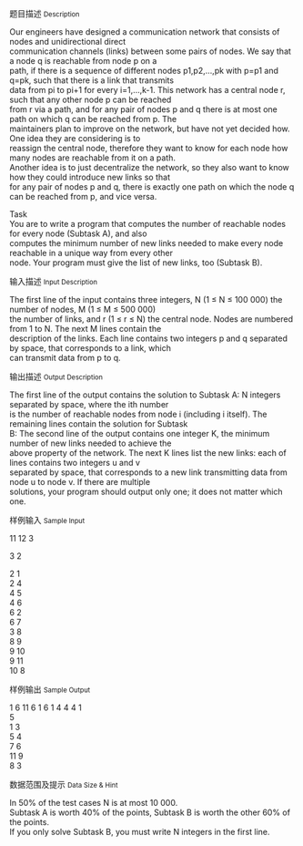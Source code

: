 <div class="panel panel-default">
<div class="area-title">
<span>
题目描述
<small>Description</small>
</span></div>
<div class="panel-body">

<p>Our engineers have designed a communication network that consists of nodes and unidirectional direct <br>communication channels (links) between some pairs of nodes. We say that a node q is reachable from node p on a <br>path, if there is a sequence of different nodes p1,p2,…,pk with p=p1 and q=pk, such that there is a link that transmits <br>data from pi to pi+1 for every i=1,…,k-1. This network has a central node r, such that any other node p can be reached <br>from r via a path, and for any pair of nodes p and q there is at most one path on which q can be reached from p. The <br>maintainers plan to improve on the network, but have not yet decided how. One idea they are considering is to <br>reassign the central node, therefore they want to know for each node how many nodes are reachable from it on a path. <br>Another idea is to just decentralize the network, so they also want to know how they could introduce new links so that <br>for any pair of nodes p and q, there is exactly one path on which the node q can be reached from p, and vice versa.</p>
<p>Task <br>You are to write a program that computes the number of reachable nodes for every node (Subtask A), and also <br>computes the minimum number of new links needed to make every node reachable in a unique way from every other <br>node. Your program must give the list of new links, too (Subtask B).</p>

</div>
</div>

<div class="panel panel-default">
<div class="area-title">
<span>
输入描述
<small>Input Description</small>
</span></div>
<div class="panel-body">
<p>The first line of the input contains three integers, N (1 ≤ N ≤ 100 000) the number of nodes, M (1 ≤ M ≤ 500 000)<br>the number of links, and r (1 ≤ r ≤ N) the central node. Nodes are numbered from 1 to N. The next M lines contain the<br>description of the links. Each line contains two integers p and q separated by space, that corresponds to a link, which<br>can transmit data from p to q.</p>

</div>
</div>
<div  class="panel panel-default">
<div class="area-title">
<span>
输出描述
<small>Output Description</small>
</span></div>
<div class="panel-body">

<p>The first line of the output contains the solution to Subtask A: N integers separated by space, where the ith number <br />is the number of reachable nodes from node i (including i itself). The remaining lines contain the solution for Subtask <br />B: The second line of the output contains one integer K, the minimum number of new links needed to achieve the <br />above property of the network. The next K lines list the new links: each of lines contains two integers u and v <br />separated by space, that corresponds to a new link transmitting data from node u to node v. If there are multiple <br />solutions, your program should output only one; it does not matter which one.</p>

</div>
</div>


<div class="panel panel-default">
<div class="area-title">
<span>
样例输入
<small>Sample Input</small>
</span></div>
<div class="panel-body">
<p>11 12 3</p>
<p><span style="">3 2 </span></p>
<p>2 1 <br>2 4 <br>4 5 <br>4 6 <br>6 2 <br>6 7 <br>3 8 <br>8 9 <br>9 10 <br>9 11 <br>10 8</p>

</div>
</div>

<div class="panel panel-default">
<div class="area-title">
<span>
样例输出
<small>Sample Output</small>
</span></div>
<div class="panel-body">
<p>1 6 11 6 1 6 1 4 4 4 1<br>5 <br>1 3 <br>5 4 <br>7 6 <br>11 9 <br>8 3</p>

</div>
</div>

<div class="panel panel-default">
<div class="area-title">
<span>
数据范围及提示
<small>Data Size & Hint</small>
</span></div>
<div class="panel-body">
<p>In 50% of the test cases N is at most 10 000. <br>Subtask A is worth 40% of the points, Subtask B is worth the other 60% of the points. <br>If you only solve Subtask B, you must write N integers in the first line.</p>
</div>
</div>